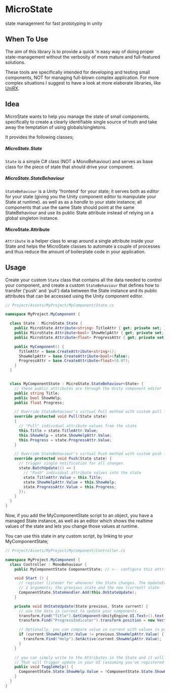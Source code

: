 # MicroState
state management for fast prototyping in unity

## When To Use
The aim of this library is to provide a quick 'n easy way of doing proper state-management without the verbosity of more mature and full-featured solutions.

These tools are specifically intended for developing and testing small components, NOT for managing full-blown complex application. For more complex situations I suggest to have a look at more elaborate libraries, like [UniRX](https://github.com/neuecc/UniRx).

## Idea
MicroState wants to help you manage the state of small components, specifically to create a clearly identifiable single source of truth and take away the temptation of using globals/singletons.

It provides the following classes;

##### MicroState.State
`State` is a simple C# class (NOT a MonoBehaviour) and serves as base class for the piece of state that should drive your component.

##### MicroState.StateBehaviour
`StateBehaviour` is a Unity 'frontend' for your state; it serves both as _editor_ for your state (giving you the Unity component editor to manipulate your State at runtime). as well as as a _handle_ to your state instance; all components that use the same State should point at the same StateBehaviour and use its public State attribute instead of relying on a global singleton instance.

#### MicroState.Attribute
`Attribute` is a helper class to wrap around a single attribute inside your State and helps the MicroState classes to automate a couple of processes and thus reduce the amount of boilerplate code in your application.

## Usage
Create your custom `State` class that contains all the data needed to control your component, and create a custom `StateBehaviour` that defines how to transfer ('push' and 'pull') data between the State instance and its public attributes
that can be accessed using the Unity component editor.

```C#
// Project/Assets/MyProject/MyComponent/State.cs

namespace MyProject.MyComponent {

  class State : MicroState.State {
    public MicroState.Attribute<string> TitleAttr { get; private set; };
    public MicroState.Attribute<bool> ShowHelpAttr { get; private set; };
    public MicroState.Attribute<float> ProgressAttr { get; private set; };

    public MyComponent() {
      TitleAttr = base.CreateAttribute<string>();
      ShowHelpAttr = base.CreateAttribute<bool>(false);
      ProgressAttr = base.CreateAttribute<float>(0.0f);
    }
  }


  class MyComponentState : MicroState.StateBehaviour<State> {
    // these public attributes are through the Unity component editor
    public string Title;
    public bool ShowHelp;
    public float Progress;

    // Override StateBehaviour's virtual Pull method with custom pull logic
    override protected void Pull(State state)
    {
      // "Pull" individual attribute values from the state
      this.Title = state.TitleAttr.Value;
      this.ShowHelp = state.ShowHelpAttr.Value;
      this.Progress = state.ProgressAttr.Value;
    }

    // Override StateBehaviour's virtual Push method with custom push logic
    override protected void Push(State state) {
      // trigger single notification for all changes
      state.BatchUpdate(() => {
        // "Push" individual attribute values into the state
        state.TitleAttr.Value = this.Title;
        state.ShowHelpAttr.Value = this.ShowHelp;
        state.ProgressAttr.Value = this.Progress;
      });
    }
  }
}
```

Now, if you add the MyComponentState script to an object, you have a managed State instance, as well
as an editor which shows the realtime values of the state and lets you change those values at runtime.

You can use this state in any custom script, by linking to your MyComponentState;

```C#
// Project/Assets/MyProject/MyComponent/Controller.cs

namespace MyProject.MyComponent {
  class Controller : MonoBehaviour {
    public MyComponentState ComponentState; // <-- configure this attribute to link to your MyComponentState in the editor

    void Start () {
      // register listener for whenever the State changes. The UpdateEvent provides
      // 2 arguments; the previous state and the new (current) state
      ComponentState.StateHandler.Add(this.OnStateUpdate);
    }

    private void OnStateUpdate(State previous, State current) {
      // use the data in current to update your components.
      transform.Find("Title").GetComponent<UnityEngine.UI.Text>().text = current.TitleAttr.Value;
      transform.Find("ProgressIndicator").transform.position = new Vector(current.ProgressAttr.Value, 0, 0);

      // Optionally, you can compare value in current with values in previous to see if something changes
      if (current.ShowHelpAttr.Value != previous.ShowHelpAttr.Value) {
        transform.Find("Help").SetActive(current.ShowHelpAttr.Value);
      }
    }

    // you can simply write to the Attributes in the State and it will Invoke the necessary Change/Update events
    // That will trigger update in your UI (assuming you've registered the proper event listeners with UI update logic)
    public void ToggleHelp() {
      ComponentState.State.ShowHelp.Value = !ComponentState.State.ShowHelp.Value;
    }
  }
}
```
